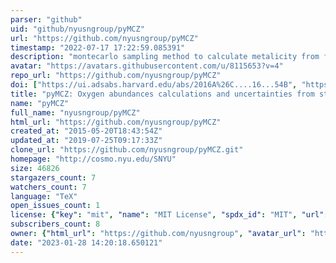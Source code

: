 ```yaml
---
parser: "github"
uid: "github/nyusngroup/pyMCZ"
url: "https://github.com/nyusngroup/pyMCZ"
timestamp: "2022-07-17 17:22:59.085391"
description: "montecarlo sampling method to calculate metalicity from flux data"
avatar: "https://avatars.githubusercontent.com/u/8115653?v=4"
repo_url: "https://github.com/nyusngroup/pyMCZ"
doi: ["https://ui.adsabs.harvard.edu/abs/2016A%26C....16...54B", "https://ui.adsabs.harvard.edu/abs/2015ascl.soft05025B/abstract"]
title: "pyMCZ: Oxygen abundances calculations and uncertainties from strong-line flux measurements"
name: "pyMCZ"
full_name: "nyusngroup/pyMCZ"
html_url: "https://github.com/nyusngroup/pyMCZ"
created_at: "2015-05-20T18:43:54Z"
updated_at: "2019-07-25T09:17:33Z"
clone_url: "https://github.com/nyusngroup/pyMCZ.git"
homepage: "http://cosmo.nyu.edu/SNYU"
size: 46826
stargazers_count: 7
watchers_count: 7
language: "TeX"
open_issues_count: 1
license: {"key": "mit", "name": "MIT License", "spdx_id": "MIT", "url": "https://api.github.com/licenses/mit", "node_id": "MDc6TGljZW5zZTEz"}
subscribers_count: 8
owner: {"html_url": "https://github.com/nyusngroup", "avatar_url": "https://avatars.githubusercontent.com/u/8115653?v=4", "login": "nyusngroup", "type": "Organization"}
date: "2023-01-28 14:20:18.650121"
---
```

